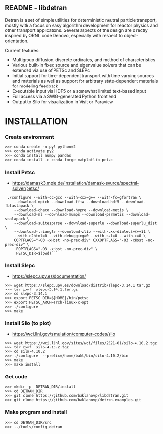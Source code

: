 README - libdetran
------------------

Detran is a set of simple utilities for deterministic neutral particle 
transport, mostly with a focus on easy algorithm development for reactor 
physics and other transport applications.  Several aspects of the design 
are directly inspired by ORNL code Denovo, especially with respect to 
object-orientation.  

Current features:
  - Multigroup diffusion, discrete ordinates, and method of 
    characteristics
  - Various built-in fixed source and eigenvalue solvers that can be extended
    via use of PETSc and SLEPc
  - Initial support for time-dependent transport with time varying sources
    and materials as well as support for arbitrary state-dependent materials
    for modeling feedback
  - Executable input via HDF5 or a somewhat limited text-based input
  - Full access via a SWIG-generated Python front end
  - Output to Silo for visualization in Visit or Paraview


# INSTALLATION

### Create environment
```
>>> conda create -n py2 python=2
>>> conda activate py2
>>> conda install numpy pandas 
>>> conda install -c conda-forge matplotlib petsc
```


### Install Petsc
- https://damask3.mpie.de/installation/damask-source/spectral-solver/petsc/

```
 ./configure --with-cc=gcc --with-cxx=g++ --with-fc=gfortran \
    --download-mpich --download-fftw --download-hdf5 --download-fblaslapack \
    --download-chaco --download-hypre --download-metis \
    --download-ml --download-mumps --download-parmetis --download-scalapack \
    --download-suitesparse --download-superlu --download-superlu_dist \
    --download-triangle --download-zlib --with-cxx-dialect=C++11 \
    --with-c2html=0 --with-debugging=0 --with-ssl=0 --with-x=0 \
    COPTFLAGS="-O3 -xHost -no-prec-div" CXXOPTFLAGS="-O3 -xHost -no-prec-div" \
     FOPTFLAGS="-O3 -xHost -no-prec-div" \
     PETSC_DIR=$(pwd)```
```


### Install Slepc
- https://slepc.upv.es/documentation/
```
>>> wget https://slepc.upv.es/download/distrib/slepc-3.14.1.tar.gz
>>> tar zxvf  slepc-3.14.1.tar.gz
>>> cd slepc-3.14.1
>>> export PETSC_DIR=${HOME}/bin/petsc
>>> export PETSC_ARCH=arch-linux-c-opt
>>> ./configure
>>> make
```


### Install Silo (to plot)
- https://wci.llnl.gov/simulation/computer-codes/silo
```
>>> wget https://wci.llnl.gov/sites/wci/files/2021-01/silo-4.10.2.tgz
>>> tar zxvf  silo-4.10.2.tgz
>>> cd silo-4.10.2
>>> ./configure  --prefix=/home/bakl/bin/silo-4.10.2/bin
>>> make
>>> make install
```

### Get code
```
>>> mkdir -p  DETRAN_DIR/install
>>> cd DETRAN_DIR
>>> git clone https://github.com/baklanovp/libdetran.git 
>>> git clone https://github.com/baklanovp/detran-examples.git
``` 


### Make program and install
```
>>> cd DETRAN_DIR/src
>>> ../tools/config_detran
```

